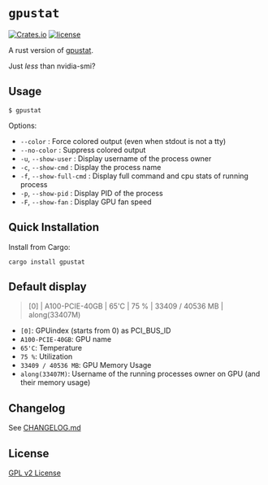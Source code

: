 `gpustat`
=========

[![Crates.io](https://img.shields.io/crates/v/gpustat.svg)](https://crates.io/crates/gpustat)
[![license](https://img.shields.io/github/license/alongwy/gpustat.svg?maxAge=86400)](LICENSE)

A rust version of [gpustat](https://github.com/wookayin/gpustat).

Just *less* than nvidia-smi?

Usage
-----

`$ gpustat`

Options:

* `--color`            : Force colored output (even when stdout is not a tty)
* `--no-color`         : Suppress colored output
* `-u`, `--show-user`  : Display username of the process owner
* `-c`, `--show-cmd`   : Display the process name
* `-f`, `--show-full-cmd`   : Display full command and cpu stats of running process
* `-p`, `--show-pid`   : Display PID of the process
* `-F`, `--show-fan`   : Display GPU fan speed

Quick Installation
------------------

Install from Cargo:

```
cargo install gpustat
```

Default display
---------------

> [0] | A100-PCIE-40GB | 65'C | 75 % | 33409 / 40536 MB | along(33407M)

- `[0]`: GPUindex (starts from 0) as PCI_BUS_ID
- `A100-PCIE-40GB`: GPU name
- `65'C`: Temperature
- `75 %`: Utilization
- `33409 / 40536 MB`: GPU Memory Usage
- `along(33407M)`: Username of the running processes owner on GPU (and their memory usage)

Changelog
---------

See [CHANGELOG.md](CHANGELOG.md)


License
-------

[GPL v2 License](LICENSE)